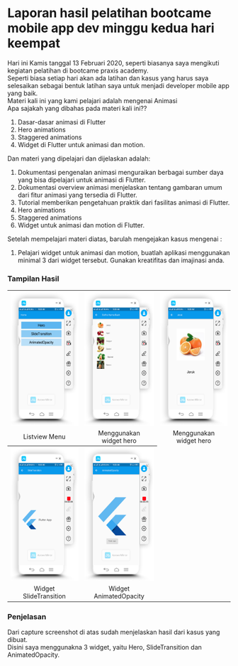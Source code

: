 <h1>Laporan hasil pelatihan bootcame mobile app dev minggu kedua hari keempat</h1>
Hari ini Kamis tanggal 13 Februari 2020, seperti biasanya saya mengikuti kegiatan pelatihan di bootcame praxis
academy.<br>
Seperti biasa setiap hari akan ada latihan dan kasus yang harus saya selesaikan sebagai bentuk latihan saya untuk
menjadi developer mobile app yang baik.<br>
Materi kali ini yang kami pelajari adalah mengenai Animasi<br>
Apa sajakah yang dibahas pada materi kali ini??<br>
<ol>
    <li>Dasar-dasar animasi di Flutter</li>
    <li>Hero animations</li>
    <li>Staggered animations</li>
    <li>Widget di Flutter untuk animasi dan motion.</li>
</ol>
Dan materi yang dipelajari dan dijelaskan adalah:
<ol>
    <li>Dokumentasi pengenalan animasi menguraikan berbagai sumber daya yang bisa dipelajari untuk animasi di
        Flutter.</li>
    <li>Dokumentasi overview animasi menjelaskan tentang gambaran umum dari fitur animasi yang tersedia di Flutter.
    </li>
    <li>Tutorial memberikan pengetahuan praktik dari fasilitas animasi di Flutter.</li>
    <li>Hero animations</li>
    <li>Staggered animations</li>
    <li>Widget untuk animasi dan motion di Flutter.</li>
</ol>
Setelah mempelajari materi diatas, barulah mengejakan kasus mengenai :
<ol>
    <li>Pelajari widget untuk animasi dan motion, buatlah aplikasi menggunakan minimal 3 dari widget tersebut.
        Gunakan kreatifitas dan imajinasi anda.</li>
</ol>
<h3>Tampilan Hasil</h3>
<table>
    <tr>
        <th><img src="img/0.png" height="300"></th>
        <th><img src="img/1.png" height="300"></th>
        <th><img src="img/2.png" height="300"></th>
    </tr>
    <tr>
        <td align="center">Listview Menu</td>
        <td align="center">Menggunakan <br> widget hero</td>
        <td align="center">Menggunakan <br> widget hero</td>
    </tr>
    <tr>
        <th><img src="img/3.png" height="300"></th>
        <th><img src="img/4.png" height="300"></th>
    </tr>
    <tr>
        <td align="center">Widget <br> SlideTransition</td>
        <td align="center">Widget <br> AnimatedOpacity</td>
    </tr>
</table>

<h3>Penjelasan</h3>
Dari capture screenshot di atas sudah menjelaskan hasil dari kasus yang dibuat. <br>
Disini saya menggunakna 3 widget, yaitu Hero, SlideTransition dan AnimatedOpacity.<br>